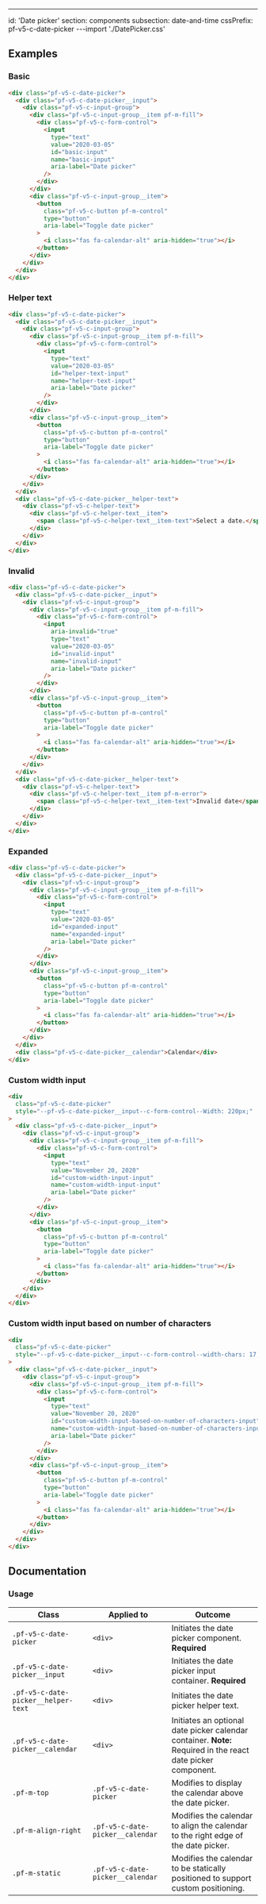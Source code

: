 ---
id: 'Date picker'
section: components
subsection: date-and-time
cssPrefix: pf-v5-c-date-picker
---import './DatePicker.css'

## Examples

### Basic

```html
<div class="pf-v5-c-date-picker">
  <div class="pf-v5-c-date-picker__input">
    <div class="pf-v5-c-input-group">
      <div class="pf-v5-c-input-group__item pf-m-fill">
        <div class="pf-v5-c-form-control">
          <input
            type="text"
            value="2020-03-05"
            id="basic-input"
            name="basic-input"
            aria-label="Date picker"
          />
        </div>
      </div>
      <div class="pf-v5-c-input-group__item">
        <button
          class="pf-v5-c-button pf-m-control"
          type="button"
          aria-label="Toggle date picker"
        >
          <i class="fas fa-calendar-alt" aria-hidden="true"></i>
        </button>
      </div>
    </div>
  </div>
</div>

```

### Helper text

```html
<div class="pf-v5-c-date-picker">
  <div class="pf-v5-c-date-picker__input">
    <div class="pf-v5-c-input-group">
      <div class="pf-v5-c-input-group__item pf-m-fill">
        <div class="pf-v5-c-form-control">
          <input
            type="text"
            value="2020-03-05"
            id="helper-text-input"
            name="helper-text-input"
            aria-label="Date picker"
          />
        </div>
      </div>
      <div class="pf-v5-c-input-group__item">
        <button
          class="pf-v5-c-button pf-m-control"
          type="button"
          aria-label="Toggle date picker"
        >
          <i class="fas fa-calendar-alt" aria-hidden="true"></i>
        </button>
      </div>
    </div>
  </div>
  <div class="pf-v5-c-date-picker__helper-text">
    <div class="pf-v5-c-helper-text">
      <div class="pf-v5-c-helper-text__item">
        <span class="pf-v5-c-helper-text__item-text">Select a date.</span>
      </div>
    </div>
  </div>
</div>

```

### Invalid

```html
<div class="pf-v5-c-date-picker">
  <div class="pf-v5-c-date-picker__input">
    <div class="pf-v5-c-input-group">
      <div class="pf-v5-c-input-group__item pf-m-fill">
        <div class="pf-v5-c-form-control">
          <input
            aria-invalid="true"
            type="text"
            value="2020-03-05"
            id="invalid-input"
            name="invalid-input"
            aria-label="Date picker"
          />
        </div>
      </div>
      <div class="pf-v5-c-input-group__item">
        <button
          class="pf-v5-c-button pf-m-control"
          type="button"
          aria-label="Toggle date picker"
        >
          <i class="fas fa-calendar-alt" aria-hidden="true"></i>
        </button>
      </div>
    </div>
  </div>
  <div class="pf-v5-c-date-picker__helper-text">
    <div class="pf-v5-c-helper-text">
      <div class="pf-v5-c-helper-text__item pf-m-error">
        <span class="pf-v5-c-helper-text__item-text">Invalid date</span>
      </div>
    </div>
  </div>
</div>

```

### Expanded

```html
<div class="pf-v5-c-date-picker">
  <div class="pf-v5-c-date-picker__input">
    <div class="pf-v5-c-input-group">
      <div class="pf-v5-c-input-group__item pf-m-fill">
        <div class="pf-v5-c-form-control">
          <input
            type="text"
            value="2020-03-05"
            id="expanded-input"
            name="expanded-input"
            aria-label="Date picker"
          />
        </div>
      </div>
      <div class="pf-v5-c-input-group__item">
        <button
          class="pf-v5-c-button pf-m-control"
          type="button"
          aria-label="Toggle date picker"
        >
          <i class="fas fa-calendar-alt" aria-hidden="true"></i>
        </button>
      </div>
    </div>
  </div>
  <div class="pf-v5-c-date-picker__calendar">Calendar</div>
</div>

```

### Custom width input

```html
<div
  class="pf-v5-c-date-picker"
  style="--pf-v5-c-date-picker__input--c-form-control--Width: 220px;"
>
  <div class="pf-v5-c-date-picker__input">
    <div class="pf-v5-c-input-group">
      <div class="pf-v5-c-input-group__item pf-m-fill">
        <div class="pf-v5-c-form-control">
          <input
            type="text"
            value="November 20, 2020"
            id="custom-width-input-input"
            name="custom-width-input-input"
            aria-label="Date picker"
          />
        </div>
      </div>
      <div class="pf-v5-c-input-group__item">
        <button
          class="pf-v5-c-button pf-m-control"
          type="button"
          aria-label="Toggle date picker"
        >
          <i class="fas fa-calendar-alt" aria-hidden="true"></i>
        </button>
      </div>
    </div>
  </div>
</div>

```

### Custom width input based on number of characters

```html
<div
  class="pf-v5-c-date-picker"
  style="--pf-v5-c-date-picker__input--c-form-control--width-chars: 17;"
>
  <div class="pf-v5-c-date-picker__input">
    <div class="pf-v5-c-input-group">
      <div class="pf-v5-c-input-group__item pf-m-fill">
        <div class="pf-v5-c-form-control">
          <input
            type="text"
            value="November 20, 2020"
            id="custom-width-input-based-on-number-of-characters-input"
            name="custom-width-input-based-on-number-of-characters-input"
            aria-label="Date picker"
          />
        </div>
      </div>
      <div class="pf-v5-c-input-group__item">
        <button
          class="pf-v5-c-button pf-m-control"
          type="button"
          aria-label="Toggle date picker"
        >
          <i class="fas fa-calendar-alt" aria-hidden="true"></i>
        </button>
      </div>
    </div>
  </div>
</div>

```

## Documentation

### Usage

| Class | Applied to | Outcome |
| -- | -- | -- |
| `.pf-v5-c-date-picker` | `<div>` | Initiates the date picker component. **Required** |
| `.pf-v5-c-date-picker__input` | `<div>` | Initiates the date picker input container. **Required** |
| `.pf-v5-c-date-picker__helper-text` | `<div>` | Initiates the date picker helper text. |
| `.pf-v5-c-date-picker__calendar` | `<div>` | Initiates an optional date picker calendar container. **Note:** Required in the react date picker component. |
| `.pf-m-top` | `.pf-v5-c-date-picker` | Modifies to display the calendar above the date picker. |
| `.pf-m-align-right` | `.pf-v5-c-date-picker__calendar` | Modifies the calendar to align the calendar to the right edge of the date picker. |
| `.pf-m-static` | `.pf-v5-c-date-picker__calendar` | Modifies the calendar to be statically positioned to support custom positioning. |
